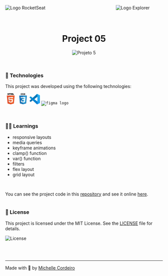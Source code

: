 <!--Banner session-->
<p>
  <img src="https://i.postimg.cc/gkShTXDv/rocketseat.png" alt="Logo RocketSeat" width="180" align="left">
  <img src="https://i.postimg.cc/5tpZqB3N/explorer-logo.png" alt="Logo Explorer" width="150" align="right">
</p>
<br><br><br>

<!--About session-->
<h1 align="center"> Project 05 </h1>


<p align="center">
  <img alt="Projeto 5" src="./projeto-05.gif" width="900">
</p>
<br>

<h3> 🚀 Technologies </h3>

This project was developed using the following technologies:
<p>
  <code><img height="35" alt="html logo" src="https://raw.githubusercontent.com/github/explore/80688e429a7d4ef2fca1e82350fe8e3517d3494d/topics/html/html.png"></code>
  <code><img height="35" alt="css logo" src="https://raw.githubusercontent.com/github/explore/80688e429a7d4ef2fca1e82350fe8e3517d3494d/topics/css/css.png"></code>
  <code><img height="33" alt="vs code logo" src="https://raw.githubusercontent.com/github/explore/80688e429a7d4ef2fca1e82350fe8e3517d3494d/topics/visual-studio-code/visual-studio-code.png"></code>
  <code><img height="33" alt="figma logo" src="https://cdn.jsdelivr.net/gh/devicons/devicon/icons/figma/figma-original.svg"/></code>
</p>
<br>

<h3> 👩‍💻 Learnings </h3>

 - responsive layouts
 - media queries
 - keyframe animations
 - clamp() function
 - var() function
 - filters
 - flex layout
 - grid layout

<br>

You can see the project code in this [repository](https://github.com/MichelleCordeiro/rocketseat-explorer/tree/main/stage-03-form-responsive-advanced-css/projeto-05/) and see it online [here](https://MichelleCordeiro.github.io/rocketseat-explorer/stage-03-form-responsive-advanced-css/projeto-05/).
<br><br>

<!--
<h3> 🏆 Challenges </h3>

✪ Challenge intermediary: develop form from figma layout - [repository](https://github.com/MichelleCordeiro/rocketseat-explorer/tree/main/stage-03-form-responsive-advanced-css/project-03-form-desafio-intermediario/) and see it [here](https://MichelleCordeiro.github.io/rocketseat-explorer/stage-03-form-responsive-advanced-css/project-03-form-desafio-intermediario/) <br>
✪ Challenge advanced: develop form from figma layout - [repository](https://github.com/MichelleCordeiro/rocketseat-explorer/tree/main/stage-03-form-responsive-advanced-css/project-extra-desafio-avancado/) and see it [here](https://MichelleCordeiro.github.io/rocketseat-explorer/stage-03-form-responsive-advanced-css/project-extra-desafio-avancado/)<br>.
<br><br>
-->

<h3> 📝 License </h3>

This project is licensed under the MIT License. See the [LICENSE](LICENSE) file for details.

<img alt="License" src="https://img.shields.io/static/v1?label=license&message=MIT&color=49AA26&labelColor=000000">

<br><br>

---

Made with 💜 by [Michelle Cordeiro](https://www.linkedin.com/in/michelle-cordeiro/)